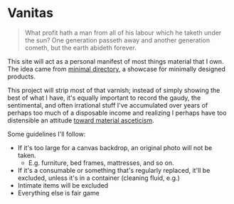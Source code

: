 # Vanitas

> What profit hath a man from all of his labour which he taketh under the sun? One generation passeth away and another generation cometh, but the earth abideth forever.

This site will act as a personal manifest of most things material that I own. The idea came from [minimal directory](minimal.directory), a showcase for minimally designed products.

This project will strip most of that varnish; instead of simply showing the best of what I have, it's equally important to record the gaudy, the sentimental, and often irrational stuff I've accumulated over years of perhaps too much of a disposable income and realizing I perhaps have too distensible an attitude [toward material asceticism](https://www.nytimes.com/2016/07/31/magazine/the-oppressive-gospel-of-minimalism.html).

Some guidelines I'll follow:

- If it's too large for a canvas backdrop, an original photo will not be taken.
  - E.g. furniture, bed frames, mattresses, and so on.
- If it's a consumable or something that's regularly replaced, it'll be excluded, unless it's in a container (cleaning fluid, e.g.)
- Intimate items will be excluded
- Everything else is fair game
